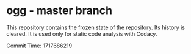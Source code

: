 # ogg - master branch

This repository contains the frozen state of the repository.
Its history is cleared. It is used only for static code
analysis with Codacy.

Commit Time: 1717686219